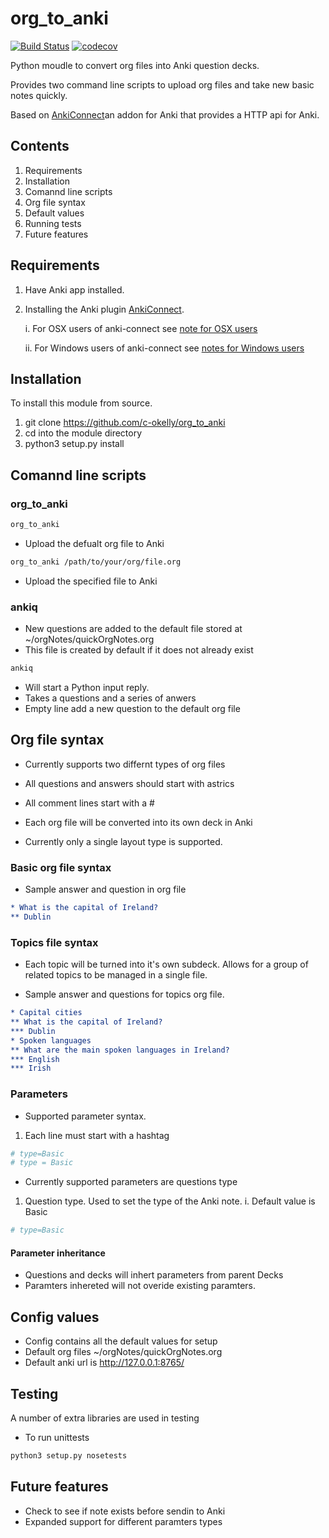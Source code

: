 # org_to_anki

[![Build Status](https://travis-ci.org/c-okelly/org_to_anki.svg?branch=master)](https://travis-ci.org/c-okelly/org_to_anki) [![codecov](https://codecov.io/gh/c-okelly/org_to_anki/branch/master/graph/badge.svg)](https://codecov.io/gh/c-okelly/org_to_anki)

Python moudle to convert org files into Anki question decks.

Provides two command line scripts to upload org files and take new basic notes quickly.
 
Based on [AnkiConnect](https://ankiweb.net/shared/info/2055492159)an addon for Anki that provides a HTTP api for Anki.

## Contents

1. Requirements
2. Installation
3. Comannd line scripts
4. Org file syntax
5. Default values
6. Running tests
7. Future features

## Requirements

1. Have Anki app installed.
2. Installing the Anki plugin [AnkiConnect](https://ankiweb.net/shared/info/2055492159).

	i. For OSX users of anki-connect see [note for OSX users](https://foosoft.net/projects/anki-connect/#installation)
	
	ii. For Windows users of anki-connect see [notes for Windows users](https://foosoft.net/projects/anki-connect/#installation) 

## Installation

To install this module from source.

1. git clone https://github.com/c-okelly/org_to_anki
2. cd into the module directory
3. python3 setup.py install

## Comannd line scripts

### org_to_anki

```bash
org_to_anki
```
* Upload the defualt org file to Anki

```bash
org_to_anki /path/to/your/org/file.org
```
* Upload the specified file to Anki

### ankiq

* New questions are added to the default file stored at ~/orgNotes/quickOrgNotes.org
* This file is created by default if it does not already exist

```bash
ankiq
```
* Will start a Python input reply.
* Takes a questions and a series of anwers
* Empty line add a new question to the default org file

## Org file syntax

* Currently supports two differnt types of org files
* All questions and answers should start with astrics
* All comment lines start with a \#

* Each org file will be converted into its own deck in Anki
* Currently only a single layout type is supported.

### Basic org file syntax

* Sample answer and question in org file

 ```org
 * What is the capital of Ireland?
 ** Dublin
 ```
 
### Topics file syntax

* Each topic will be turned into it's own subdeck. Allows for a group of related topics to be managed in a single file.

* Sample answer and questions for topics org file.

 ```org
 * Capital cities
 ** What is the capital of Ireland?
 *** Dublin
 * Spoken languages
 ** What are the main spoken languages in Ireland?
 *** English
 *** Irish
 ```

### Parameters

* Supported parameter syntax.

1. Each line must start with a hashtag
```org 
# type=Basic
# type = Basic
```

* Currently supported parameters are questions type

1. Question type. Used to set the type of the Anki note.
    i. Default value is Basic

```org
# type=Basic
```

#### Parameter inheritance

* Questions and decks will inhert parameters from parent Decks
* Paramters inhereted will not overide existing paramters.

## Config values

* Config contains all the default values for setup
* Default org files ~/orgNotes/quickOrgNotes.org
* Default anki url is http://127.0.0.1:8765/

## Testing

A number of extra libraries are used in testing

* To run unittests 
``` bash
python3 setup.py nosetests
```

## Future features

* Check to see if note exists before sendin to Anki
* Expanded support for different paramters types
 
